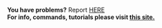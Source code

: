 <b>You have problems?</b> Report <a href="https://github.com/xionbig/SignShop/issues">HERE</a><br>
<b>For info, commands, tutorials please visit <a href="http://xionbig.netsons.org/plugins/SignShop/">this site.</a></b>
